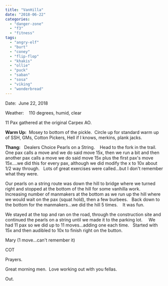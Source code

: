 ```yaml
---
title: "VanHilla"
date: "2018-06-22"
categories: 
  - "danger-zone"
  - "f3"
  - "fitness"
tags: 
  - "angry-elf"
  - "burt"
  - "coney"
  - "flip-flop"
  - "khakis"
  - "ollie"
  - "puck"
  - "saban"
  - "sosa"
  - "viking"
  - "wonderbread"
---
```


Date:  June 22, 2018

Weather:    110 degrees, humid, clear

11 Pax gathered at the original Carpex AO.

**Warm Up:**  Mosey to bottom of the pickle.  Circle up for standard warm up of SSH, GMs, Cotton Pickers, Hell if I knows, merkins, plank jacks.

**Thang:**   Dealers Choice Pearls on a String.    Head to the fork in the trail.    One pax calls a move and we do said move 15x, then we run a bit and then another pax calls a move we do said move 15x plus the first pax's move 15x....we did this for every pax, although we did modify the x to 10x about 1/2 way through.   Lots of great exercises were called...but I don't remember what they were.

Our pearls on a string route was down the hill to bridge where we turned right and stopped at the bottom of the hill for some vanhilla work.  Increasing number of manmakers at the bottom as we run up the hill where we would wait on the pax (squat hold), then a few burbees.   Back down to the bottom for the manmakers...we did the hill 5 times.    It was fun.

We stayed at the top and ran on the road, through the construction site and continued the pearls on a string until we made it to the parking lot.     We had 11 pax so we did up to 11 moves...adding one each time.   Started with 15x and then audibled to 10x to finish right on the button.

Mary (1 move...can't remember it)

COT

Prayers.

Great morning men.  Love working out with you fellas.

Out.
